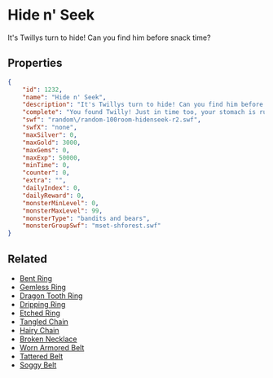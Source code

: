 # Hide n' Seek

It's Twillys turn to hide! Can you find him before snack time?

## Properties

```json
{
    "id": 1232,
    "name": "Hide n' Seek",
    "description": "It's Twillys turn to hide! Can you find him before snack time?",
    "complete": "You found Twilly! Just in time too, your stomach is rumbling....",
    "swf": "random\/random-100room-hidenseek-r2.swf",
    "swfX": "none",
    "maxSilver": 0,
    "maxGold": 3000,
    "maxGems": 0,
    "maxExp": 50000,
    "minTime": 0,
    "counter": 0,
    "extra": "",
    "dailyIndex": 0,
    "dailyReward": 0,
    "monsterMinLevel": 0,
    "monsterMaxLevel": 99,
    "monsterType": "bandits and bears",
    "monsterGroupSwf": "mset-shforest.swf"
}
```

## Related

- [Bent Ring](../items/13468-bent-ring.md)
- [Gemless Ring](../items/13469-gemless-ring.md)
- [Dragon Tooth Ring](../items/13470-dragon-tooth-ring.md)
- [Dripping Ring](../items/13471-dripping-ring.md)
- [Etched Ring](../items/13472-etched-ring.md)
- [Tangled Chain](../items/13473-tangled-chain.md)
- [Hairy Chain](../items/13474-hairy-chain.md)
- [Broken Necklace](../items/13475-broken-necklace.md)
- [Worn Armored Belt](../items/13476-worn-armored-belt.md)
- [Tattered Belt](../items/13477-tattered-belt.md)
- [Soggy Belt](../items/13478-soggy-belt.md)

